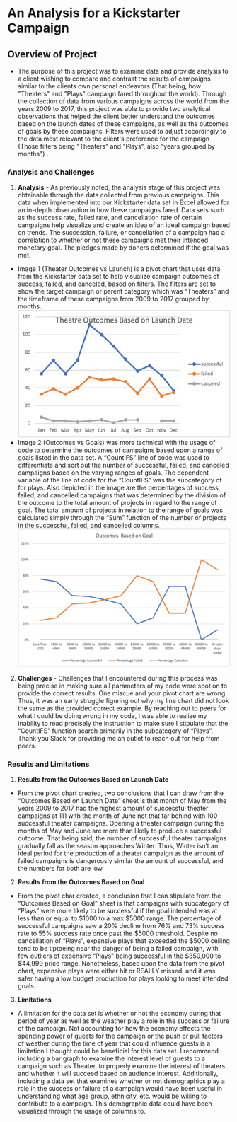 # An Analysis for a Kickstarter Campaign
## Overview of Project
  * The purpose of this project was to examine data and provide analysis to a client wishing to compare and contrast the results of campaigns similar to the clients own personal endeavors (That being, how "Theaters" and "Plays" campaign fared throughout the world).  Through the collection of data from various campaigns across the world from the years 2009 to 2017, this project was able to provide two analytical observations that helped the client better understand the outcomes based on the launch dates of these campaigns, as well as the outcomes of goals by these campaigns. Filters were used to adjust accordingly to the data most relevant to the client's preference for the campaign (Those filters being "Theaters" and "Plays", also "years grouped by months") .
 ### Analysis and Challenges
  1. **Analysis** -	As previously noted, the analysis stage of this project was obtainable through the data collected from previous campaigns. This data when implemented into our Kickstarter data set in Excel allowed for an in-depth observation in how these campaigns fared. Data sets such as the success rate, failed rate, and cancellation rate of certain campaigns help visualize and create an idea of an ideal campaign based on trends. The succession, failure, or cancellation of a campaign had a correlation to whether or not these campaigns met their intended monetary goal. The pledges made by doners determined if the goal was met.

* Image 1 (Theater Outcomes vs Launch) is a pivot chart that uses data from the Kickstarter data set to help visualize campaign outcomes of success, failed, and canceled, based on filters. The filters are set to show the target campaign or parent category which was “Theaters” and the timeframe of these campaigns from 2009 to 2017 grouped by months.  ![](images/Theater_Outcomes_vs_Launch.png)
 * Image 2 (Outcomes vs Goals) was more technical with the usage of code to determine the outcomes of campaigns based upon a range of goals listed in the data set. A “CountIFS” line of code was used to differentiate and sort out the number of successful, failed, and canceled campaigns based on the varying ranges of goals. The dependent variable of the line of code for the “CountIFS” was the subcategory of for plays. Also depicted in the image are the percentages of success, failed, and cancelled campaigns that was determined by the division of the outcome to the total amount of projects in regard to the range of goal. The total amount of projects in relation to the range of goals was calculated simply through the “Sum” function of the number of projects in the successful, failed, and cancelled columns. ![](images/Outcomes_vs_Goals.png) 
2. **Challenges** - Challenges that I encountered during this process was being precise in making sure all parameters of my code were spot on to provide the correct results. One miscue and your pivot chart are wrong. Thus, it was an early struggle figuring out why my line chart did not look the same as the provided correct example. By reaching out to peers for what I could be doing wrong in my code, I was able to realize my inability to read precisely the instruction to make sure I stipulate that the “CountIFS” function search primarily in the subcategory of “Plays”. Thank you Slack for providing me an outlet to reach out for help from peers. 

### Results and Limitations
1. **Results from the Outcomes Based on Launch Date**
* From the pivot chart created, two conclusions that I can draw from the “Outcomes Based on Launch Date” sheet is that month of May from the years 2009 to 2017 had the highest amount of successful theater campaigns at 111 with the month of June not that far behind with 100 successful theater campaigns. Opening a theater campaign during the months of May and June are more than likely to produce a successful outcome.  That being said, the number of successful theater campaigns gradually fall as the season approaches Winter. Thus, Winter isn’t an ideal period for the production of a theater campaign as the amount of failed campaigns is dangerously similar the amount of successful, and the numbers for both are low. 
2. **Results from the Outcomes Based on Goal**
*	From the pivot char created, a conclusion that I can stipulate from the “Outcomes Based on Goal” sheet is that campaigns with subcategory of “Plays” were more likely to be successful if the goal intended was at less than or equal to $1000 to a max $5000 range. The percentage of successful campaigns saw a 20% decline from 76% and 73% success rate to 55% success rate once past the $5000 threshold.  Despite no cancellation of “Plays”, expensive plays that exceeded the $5000 ceiling tend to be tiptoeing near the danger of being a failed campaign, with few outliers of expensive “Plays” being successful in the $350,000 to $44,999 price range. Nonetheless, based upon the data from the pivot chart, expensive plays were either hit or REALLY missed, and it was safer having a low budget production for plays looking to meet intended goals. 
3. **Limitations**
* 	A limitation for the data set is whether or not the economy during that period of year as well as the weather play a role in the success or failure of the campaign. Not accounting for how the economy effects the spending power of guests for the campaign or the push or pull factors of weather during the time of year that could influence guests is a limitation I thought could be beneficial for this data set. I recommend including a bar graph to examine the interest level of guests to a campaign such as Theater, to properly examine the interest of theaters and whether it will succeed based on audience interest. Additionally, including a data set that examines whether or not demographics play a role in the success or failure of a campaign would have been useful in understanding what age group, ethnicity, etc. would be willing to contribute to a campaign. This demographic data could have been visualized through the usage of columns to. 
